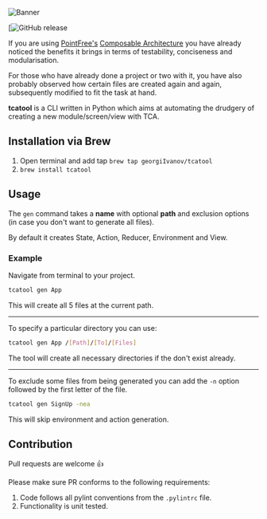![Banner](https://i.imgur.com/z3Bgjcg.png)

[![GitHub release](https://img.shields.io/github/v/release/georgiIvanov/tcatool?include_prereleases)

If you are using [PointFree's](https://www.pointfree.co/) [Composable Architecture](https://github.com/pointfreeco/swift-composable-architecture/) you have already noticed the benefits it brings in terms of testability, conciseness and modularisation.

For those who have already done a project or two with it, you have also probably observed how certain files are created again and again, subsequently modified to fit the task at hand.

**tcatool** is a CLI written in Python which aims at automating the drudgery of creating a new module/screen/view with TCA. 

## Installation via Brew

1. Open terminal and add tap `brew tap georgiIvanov/tcatool`
2. `brew install tcatool`

## Usage

The `gen` command takes a **name** with optional **path** and exclusion options (in case you don't want to generate all files).

By default it creates State, Action, Reducer, Environment and View.

### Example 

Navigate from terminal to your project.

```bash
tcatool gen App
```

This will create all 5 files at the current path.

------

To specify a particular directory you can use:
```bash
tcatool gen App /[Path]/[To]/[Files]
```

The tool will create all necessary directories if the don't exist already.

------

To exclude some files from being generated you can add the `-n` option followed by the first letter of the file.

```bash
tcatool gen SignUp -nea
```

This will skip environment and action generation.

## Contribution

Pull requests are welcome :thumbsup:

Please make sure PR conforms to the following requirements:
1. Code follows all pylint conventions from the `.pylintrc` file.
2. Functionality is unit tested.
